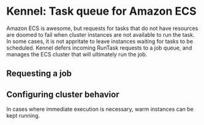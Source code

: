 # Kennel: Task queue for Amazon ECS

Amazon ECS is awesome, but requests for tasks that do not have resources are
doomed to fail when cluster instances are not available to run the task.
In some cases, it is not appritate to leave instances waiting for tasks to be
scheduled. Kennel defers incoming RunTask requests to a job queue, and manages
the ECS cluster that will ultimately run the job.

## Requesting a job

## Configuring cluster behavior

In cases where immediate execution is necessary, warm instances can be kept
running.
